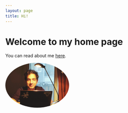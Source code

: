 ```yaml
---
layout: page
title: Hi!
---
```


 Welcome to my home page
=============


You can read about me [here](http://magronox.github.io/about).


 <a href="url"><img src="https://github.com/Magronox/Magronox.github.io/blob/master/images/A259.png?raw=true" height="auto" width="200" style="border-radius:50%"></a>
